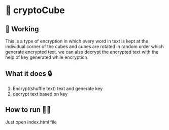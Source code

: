 # 🧊 cryptoCube

## 🔄 Working 
This is a type of encryption in which every word in text is kept at the individual corner of the cubes and cubes are rotated in random order which generate encrypted text. we can also decrypt the encrypted text with the help of key generated while encryption.

## What it does 🔒
1. Encrypt(shuffle text) text and generate key
2. decrypt text based on key

## How to run 🏃‍♂️
Just open index.html file
